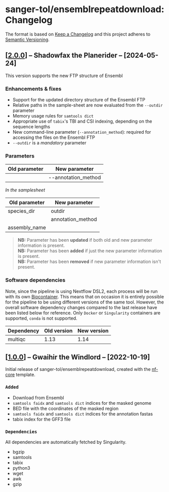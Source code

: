# sanger-tol/ensemblrepeatdownload: Changelog

The format is based on [Keep a Changelog](https://keepachangelog.com/en/1.0.0/)
and this project adheres to [Semantic Versioning](https://semver.org/spec/v2.0.0.html).

## [[2.0.0](https://github.com/sanger-tol/ensemblrepeatdownload/releases/tag/2.0.0)] – Shadowfax the Planerider – [2024-05-24]

This version supports the new FTP structure of Ensembl

### Enhancements & fixes

- Support for the updated directory structure of the Ensembl FTP
- Relative paths in the sample-sheet are now evaluated from the `--outdir` parameter
- Memory usage rules for `samtools dict`
- Appropriate use of `tabix`'s TBI and CSI indexing, depending on the sequence lengths
- New command-line parameter (`--annotation_method`): required for accessing the files on the Ensembl FTP
- `--outdir` is a _mandatory_ parameter

### Parameters

| Old parameter | New parameter       |
| ------------- | ------------------- |
|               | --annotation_method |

_In the samplesheet_

| Old parameter | New parameter     |
| ------------- | ----------------- |
| species_dir   | outdir            |
|               | annotation_method |
| assembly_name |                   |

> **NB:** Parameter has been **updated** if both old and new parameter information is present. </br> **NB:** Parameter has been **added** if just the new parameter information is present. </br> **NB:** Parameter has been **removed** if new parameter information isn't present.

### Software dependencies

Note, since the pipeline is using Nextflow DSL2, each process will be run with its own [Biocontainer](https://biocontainers.pro/#/registry). This means that on occasion it is entirely possible for the pipeline to be using different versions of the same tool. However, the overall software dependency changes compared to the last release have been listed below for reference. Only `Docker` or `Singularity` containers are supported, `conda` is not supported.

| Dependency | Old version | New version |
| ---------- | ----------- | ----------- |
| multiqc    | 1.13        | 1.14        |

## [[1.0.0](https://github.com/sanger-tol/ensemblrepeatdownload/releases/tag/1.0.0)] – Gwaihir the Windlord – [2022-10-19]

Initial release of sanger-tol/ensemblrepeatdownload, created with the [nf-core](https://nf-co.re/) template.

### `Added`

- Download from Ensembl
- `samtools faidx` and `samtools dict` indices for the masked genome
- BED file with the coordinates of the masked region
- `samtools faidx` and `samtools dict` indices for the annotation fastas
- tabix index for the GFF3 file

### `Dependencies`

All dependencies are automatically fetched by Singularity.

- bgzip
- samtools
- tabix
- python3
- wget
- awk
- gzip
